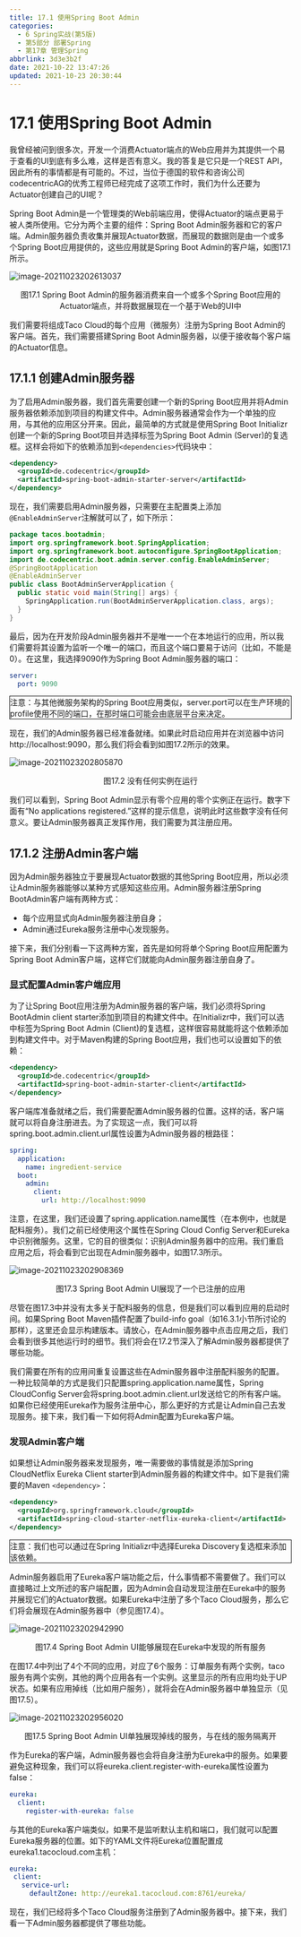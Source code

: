 ```yaml
---
title: 17.1 使用Spring Boot Admin
categories: 
  - 6 Spring实战(第5版)
  - 第5部分 部署Spring
  - 第17章 管理Spring
abbrlink: 3d3e3b2f
date: 2021-10-22 13:47:26
updated: 2021-10-23 20:30:44
---
```

# 17.1 使用Spring Boot Admin
我曾经被问到很多次，开发一个消费Actuator端点的Web应用并为其提供一个易于查看的UI到底有多么难，这样是否有意义。我的答复是它只是一个REST API，因此所有的事情都是有可能的。不过，当位于德国的软件和咨询公司codecentricAG的优秀工程师已经完成了这项工作时，我们为什么还要为Actuator创建自己的UI呢？

Spring Boot Admin是一个管理类的Web前端应用，使得Actuator的端点更易于被人类所使用。它分为两个主要的组件：Spring Boot Admin服务器和它的客户端。Admin服务器负责收集并展现Actuator数据，而展现的数据则是由一个或多个Spring Boot应用提供的，这些应用就是Spring Boot Admin的客户端，如图17.1所示。

![image-20211023202613037](https://raw.githubusercontent.com/lanlan2017/images/master/Blog/2021/10/20211023202613.png)

<center>图17.1 Spring Boot Admin的服务器消费来自一个或多个Spring Boot应用的Actuator端点，并将数据展现在一个基于Web的UI中</center>

我们需要将组成Taco Cloud的每个应用（微服务）注册为Spring Boot Admin的客户端。首先，我们需要搭建Spring Boot Admin服务器，以便于接收每个客户端的Actuator信息。

## 17.1.1 创建Admin服务器
为了启用Admin服务器，我们首先需要创建一个新的Spring Boot应用并将Admin服务器依赖添加到项目的构建文件中。Admin服务器通常会作为一个单独的应用，与其他的应用区分开来。因此，最简单的方式就是使用Spring Boot Initializr创建一个新的Spring Boot项目并选择标签为Spring Boot Admin (Server)的复选框。这样会将如下的依赖添加到`<dependencies>`代码块中：

```xml
<dependency>
  <groupId>de.codecentric</groupId>
  <artifactId>spring-boot-admin-starter-server</artifactId>
</dependency>
```

现在，我们需要启用Admin服务器，只需要在主配置类上添加`@EnableAdminServer`注解就可以了，如下所示：

```java
package tacos.bootadmin;
import org.springframework.boot.SpringApplication;
import org.springframework.boot.autoconfigure.SpringBootApplication;
import de.codecentric.boot.admin.server.config.EnableAdminServer;
@SpringBootApplication
@EnableAdminServer
public class BootAdminServerApplication {
  public static void main(String[] args) {
    SpringApplication.run(BootAdminServerApplication.class, args);
  }
}
```

最后，因为在开发阶段Admin服务器并不是唯一一个在本地运行的应用，所以我们需要将其设置为监听一个唯一的端口，而且这个端口要易于访问（比如，不能是0）。在这里，我选择9090作为Spring Boot Admin服务器的端口：

```yml
server:
  port: 9090
```

<div style="border:1px solid;">注意：与其他微服务架构的Spring Boot应用类似，server.port可以在生产环境的profile使用不同的端口，在那时端口可能会由底层平台来决定。</div>

现在，我们的Admin服务器已经准备就绪。如果此时启动应用并在浏览器中访问http://localhost:9090，那么我们将会看到如图17.2所示的效果。

![image-20211023202805870](https://raw.githubusercontent.com/lanlan2017/images/master/Blog/2021/10/20211023202805.png)

<center>图17.2 没有任何实例在运行</center>

我们可以看到，Spring Boot Admin显示有零个应用的零个实例正在运行。数字下面有“No applications registered.”这样的提示信息，说明此时这些数字没有任何意义。要让Admin服务器真正发挥作用，我们需要为其注册应用。

## 17.1.2 注册Admin客户端
因为Admin服务器独立于要展现Actuator数据的其他Spring Boot应用，所以必须让Admin服务器能够以某种方式感知这些应用。Admin服务器注册Spring BootAdmin客户端有两种方式：
- 每个应用显式向Admin服务器注册自身；
- Admin通过Eureka服务注册中心发现服务。

接下来，我们分别看一下这两种方案，首先是如何将单个Spring Boot应用配置为Spring Boot Admin客户端，这样它们就能向Admin服务器注册自身了。

### 显式配置Admin客户端应用
为了让Spring Boot应用注册为Admin服务器的客户端，我们必须将Spring BootAdmin client starter添加到项目的构建文件中。在Initializr中，我们可以选中标签为Spring Boot Admin (Client)的复选框，这样很容易就能将这个依赖添加到构建文件中。对于Maven构建的Spring Boot应用，我们也可以设置如下的依赖：

```xml
<dependency>
  <groupId>de.codecentric</groupId>
  <artifactId>spring-boot-admin-starter-client</artifactId>
</dependency>
```

客户端库准备就绪之后，我们需要配置Admin服务器的位置。这样的话，客户端就可以将自身注册进去。为了实现这一点，我们可以将spring.boot.admin.client.url属性设置为Admin服务器的根路径：

```yml
spring:
  application:
    name: ingredient-service
  boot:
    admin:
      client:
        url: http://localhost:9090
```

注意，在这里，我们还设置了spring.application.name属性（在本例中，也就是配料服务）。我们之前已经使用这个属性在Spring Cloud Config Server和Eureka中识别微服务。这里，它的目的很类似：识别Admin服务器中的应用。我们重启应用之后，将会看到它出现在Admin服务器中，如图17.3所示。

![image-20211023202908369](https://raw.githubusercontent.com/lanlan2017/images/master/Blog/2021/10/20211023202908.png)

<center>图17.3 Spring Boot Admin UI展现了一个已注册的应用</center>

尽管在图17.3中并没有太多关于配料服务的信息，但是我们可以看到应用的启动时间。如果Spring Boot Maven插件配置了build-info goal（如16.3.1小节所讨论的那样），这里还会显示构建版本。请放心，在Admin服务器中点击应用之后，我们会看到很多其他运行时的细节。我们将会在17.2节深入了解Admin服务器都提供了哪些功能。

我们需要在所有的应用间重复设置这些在Admin服务器中注册配料服务的配置。一种比较简单的方式是我们只配置spring.application.name属性，Spring CloudConfig Server会将spring.boot.admin.client.url发送给它的所有客户端。如果你已经使用Eureka作为服务注册中心，那么更好的方式是让Admin自己去发现服务。接下来，我们看一下如何将Admin配置为Eureka客户端。

### 发现Admin客户端
如果想让Admin服务器来发现服务，唯一需要做的事情就是添加Spring CloudNetflix Eureka Client starter到Admin服务器的构建文件中。如下是我们需要的Maven `<dependency>`：

```xml
<dependency>
  <groupId>org.springframework.cloud</groupId>
  <artifactId>spring-cloud-starter-netflix-eureka-client</artifactId>
</dependency>
```

<div style="border:1px solid;">注意：我们也可以通过在Spring Initializr中选择Eureka Discovery复选框来添加该依赖。</div>

Admin服务器启用了Eureka客户端功能之后，什么事情都不需要做了。我们可以直接略过上文所述的客户端配置，因为Admin会自动发现注册在Eureka中的服务并展现它们的Actuator数据。如果Eureka中注册了多个Taco Cloud服务，那么它们将会展现在Admin服务器中（参见图17.4）。

![image-20211023202942990](https://raw.githubusercontent.com/lanlan2017/images/master/Blog/2021/10/20211023202943.png)

<center>图17.4 Spring Boot Admin UI能够展现在Eureka中发现的所有服务</center>

在图17.4中列出了4个不同的应用，对应了6个服务：订单服务有两个实例，taco服务有两个实例，其他的两个应用各有一个实例。这里显示的所有应用均处于UP状态。如果有应用掉线（比如用户服务），就将会在Admin服务器中单独显示（见图17.5）。

![image-20211023202956020](https://raw.githubusercontent.com/lanlan2017/images/master/Blog/2021/10/20211023202956.png)

<center>图17.5 Spring Boot Admin UI单独展现掉线的服务，与在线的服务隔离开</center>

作为Eureka的客户端，Admin服务器也会将自身注册为Eureka中的服务。如果要避免这种现象，我们可以将eureka.client.register-with-eureka属性设置为false：

```yml
eureka:
  client:
    register-with-eureka: false
```

与其他的Eureka客户端类似，如果不是监听默认主机和端口，我们就可以配置Eureka服务器的位置。如下的YAML文件将Eureka位置配置成eureka1.tacocloud.com主机：

```yml
eureka:
 client:
   service-url:
     defaultZone: http://eureka1.tacocloud.com:8761/eureka/
```

现在，我们已经将多个Taco Cloud服务注册到了Admin服务器中。接下来，我们看一下Admin服务器都提供了哪些功能。
